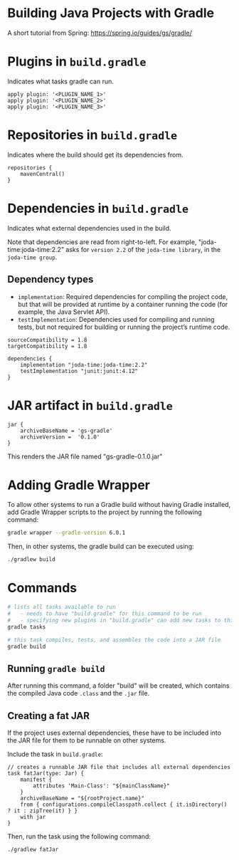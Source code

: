 # Building Java Projects with Gradle
A short tutorial from Spring: https://spring.io/guides/gs/gradle/

# Plugins in `build.gradle`
Indicates what tasks gradle can run.
```
apply plugin: '<PLUGIN_NAME_1>'
apply plugin: '<PLUGIN_NAME_2>'
apply plugin: '<PLUGIN_NAME_3>'
```

# Repositories in `build.gradle`
Indicates where the build should get its dependencies from.
```
repositories { 
    mavenCentral() 
}
```

# Dependencies in `build.gradle`
Indicates what external dependencies used in the build.

Note that dependencies are read from right-to-left. For example, "joda-time:joda-time:2.2" asks for `version 2.2` of the `joda-time library`, in the `joda-time group`.

## Dependency types
* `implementation`: Required dependencies for compiling the project code, but that will be provided at runtime by a container running the code (for example, the Java Servlet API).
* `testImplementation`: Dependencies used for compiling and running tests, but not required for building or running the project’s runtime code.

```
sourceCompatibility = 1.8
targetCompatibility = 1.8

dependencies {
    implementation "joda-time:joda-time:2.2"
    testImplementation "junit:junit:4.12"
}
```

# JAR artifact in `build.gradle`
```
jar {
    archiveBaseName = 'gs-gradle'
    archiveVersion =  '0.1.0'
}
```
This renders the JAR file named "gs-gradle-0.1.0.jar"

# Adding Gradle Wrapper
To allow other systems to run a Gradle build without having Gradle installed, add Gradle Wrapper scripts to the project by running the following command:
```bash
gradle wrapper --gradle-version 6.0.1
```

Then, in other systems, the gradle build can be executed using:
```bash
./gradlew build
```

# Commands
```bash
# lists all tasks available to run
# 	- needs to have "build.gradle" for this command to be run
# 	- specifying new plugins in "build.gradle" can add new tasks to this list
gradle tasks

# this task compiles, tests, and assembles the code into a JAR file
gradle build
```

## Running `gradle build`
After running this command, a folder "build" will be created, which contains the compiled Java code `.class` and the `.jar` file.

## Creating a fat JAR
If the project uses external dependencies, these have to be included into the JAR file for them to be runnable on other systems.

Include the task in `build.gradle`:
```
// creates a runnable JAR file that includes all external dependencies
task fatJar(type: Jar) {
    manifest {
        attributes 'Main-Class': "${mainClassName}"
    }
    archiveBaseName = "${rootProject.name}"
    from { configurations.compileClasspath.collect { it.isDirectory() ? it : zipTree(it) } }
    with jar
}
```

Then, run the task using the following command:
```bash
./gradlew fatJar
```